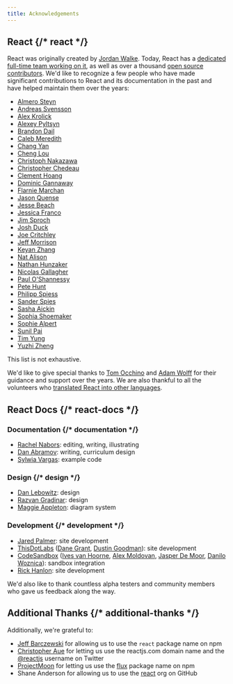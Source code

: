 ```yaml
---
title: Acknowledgements
---
```


## React {/* react */}

React was originally created by [Jordan Walke](https://github.com/jordwalke). Today, React has a [dedicated full-time team working on it](/community/meet-the-team), as well as over a thousand [open source contributors](https://github.com/facebook/react/blob/main/AUTHORS). We'd like to recognize a few people who have made significant contributions to React and its documentation in the past and have helped maintain them over the years:

- [Almero Steyn](https://github.com/AlmeroSteyn)
- [Andreas Svensson](https://github.com/syranide)
- [Alex Krolick](https://github.com/alexkrolick)
- [Alexey Pyltsyn](https://github.com/lex111)
- [Brandon Dail](https://github.com/aweary)
- [Caleb Meredith](https://github.com/calebmer)
- [Chang Yan](https://github.com/cyan33)
- [Cheng Lou](https://github.com/chenglou)
- [Christoph Nakazawa](https://github.com/cpojer)
- [Christopher Chedeau](https://github.com/vjeux)
- [Clement Hoang](https://github.com/clemmy)
- [Dominic Gannaway](https://github.com/trueadm)
- [Flarnie Marchan](https://github.com/flarnie)
- [Jason Quense](https://github.com/jquense)
- [Jesse Beach](https://github.com/jessebeach)
- [Jessica Franco](https://github.com/Jessidhia)
- [Jim Sproch](https://github.com/jimfb)
- [Josh Duck](https://github.com/joshduck)
- [Joe Critchley](https://github.com/joecritch)
- [Jeff Morrison](https://github.com/jeffmo)
- [Keyan Zhang](https://github.com/keyz)
- [Nat Alison](https://github.com/tesseralis)
- [Nathan Hunzaker](https://github.com/nhunzaker)
- [Nicolas Gallagher](https://github.com/necolas)
- [Paul O'Shannessy](https://github.com/zpao)
- [Pete Hunt](https://github.com/petehunt)
- [Philipp Spiess](https://github.com/philipp-spiess)
- [Sander Spies](https://github.com/sanderspies)
- [Sasha Aickin](https://github.com/aickin)
- [Sophia Shoemaker](https://github.com/mrscobbler)
- [Sophie Alpert](https://github.com/sophiebits)
- [Sunil Pai](https://github.com/threepointone)
- [Tim Yung](https://github.com/yungsters)
- [Yuzhi Zheng](https://github.com/yuzhi)

This list is not exhaustive.

We'd like to give special thanks to [Tom Occhino](https://github.com/tomocchino) and [Adam Wolff](https://github.com/wolffiex) for their guidance and support over the years. We are also thankful to all the volunteers who [translated React into other languages](https://translations.reactjs.org/).

## React Docs {/* react-docs */}

### Documentation {/* documentation */}

- [Rachel Nabors](https://twitter.com/RachelNabors): editing, writing, illustrating
- [Dan Abramov](https://twitter.com/dan_abramov): writing, curriculum design
- [Sylwia Vargas](https://twitter.com/SylwiaVargas): example code

### Design {/* design */}

- [Dan Lebowitz](https://twitter.com/lebo): design
- [Razvan Gradinar](https://dribbble.com/GradinarRazvan): design
- [Maggie Appleton](https://maggieappleton.com/): diagram system

### Development {/* development */}

- [Jared Palmer](https://twitter.com/jaredpalmer): site development
- [ThisDotLabs](https://www.thisdot.co/) ([Dane Grant](https://twitter.com/danecando), [Dustin Goodman](https://twitter.com/dustinsgoodman)): site development
- [CodeSandbox](https://codesandbox.io/) ([Ives van Hoorne](https://twitter.com/CompuIves), [Alex Moldovan](https://twitter.com/alexnmoldovan), [Jasper De Moor](https://twitter.com/JasperDeMoor), [Danilo Woznica](https://twitter.com/danilowoz)): sandbox integration
- [Rick Hanlon](https://twitter.com/rickhanlonii): site development

We'd also like to thank countless alpha testers and community members who gave us feedback along the way.

## Additional Thanks {/* additional-thanks */}

Additionally, we're grateful to:

- [Jeff Barczewski](https://github.com/jeffbski) for allowing us to use the `react` package name on npm
- [Christopher Aue](https://christopheraue.net/) for letting us use the reactjs.com domain name and the [@reactjs](https://twitter.com/reactjs) username on Twitter
- [ProjectMoon](https://github.com/ProjectMoon) for letting us use the [flux](https://www.npmjs.com/package/flux) package name on npm
- Shane Anderson for allowing us to use the [react](https://github.com/react) org on GitHub
